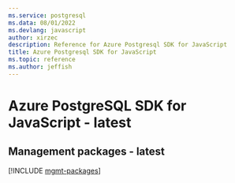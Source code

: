 ```yaml
---
ms.service: postgresql
ms.data: 08/01/2022
ms.devlang: javascript
author: xirzec
description: Reference for Azure Postgresql SDK for JavaScript
title: Azure Postgresql SDK for JavaScript
ms.topic: reference
ms.author: jeffish
---
```

# Azure PostgreSQL SDK for JavaScript - latest

## Management packages - latest
[!INCLUDE [mgmt-packages](postgresql-mgmt-index.md)]